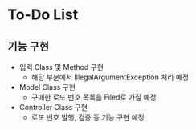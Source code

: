 # To-Do List

## 기능 구현
- 입력 Class 및 Method 구현
  - 해당 부분에서 IllegalArgumentException 처리 예정
- Model Class 구현
  - 구매한 로또 번호 목록을 Filed로 가질 예정
- Controller Class 구현
  - 로또 번호 발행, 검증 등 기능 구현 예정